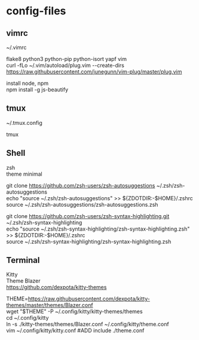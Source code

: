 # config-files

## vimrc  
~/.vimrc


flake8 python3 python-pip python-isort yapf vim  
curl -fLo ~/.vim/autoload/plug.vim --create-dirs https://raw.githubusercontent.com/junegunn/vim-plug/master/plug.vim

install node, npm  
npm install -g js-beautify

## tmux  
~/.tmux.config


tmux

## Shell

zsh  
theme minimal

git clone https://github.com/zsh-users/zsh-autosuggestions ~/.zsh/zsh-autosuggestions  
echo "source ~/.zsh/zsh-autosuggestions" >> ${ZDOTDIR:-$HOME}/.zshrc    
source ~/.zsh/zsh-autosuggestions/zsh-autosuggestions.zsh

git clone https://github.com/zsh-users/zsh-syntax-highlighting.git ~/.zsh/zsh-syntax-highlighting     
echo "source ~/.zsh/zsh-syntax-highlighting/zsh-syntax-highlighting.zsh" >> ${ZDOTDIR:-$HOME}/.zshrc  
source ~/.zsh/zsh-syntax-highlighting/zsh-syntax-highlighting.zsh

## Terminal  

Kitty  
Theme Blazer  
https://github.com/dexpota/kitty-themes

THEME=https://raw.githubusercontent.com/dexpota/kitty-themes/master/themes/Blazer.conf  
wget "$THEME" -P ~/.config/kitty/kitty-themes/themes  
cd ~/.config/kitty  
ln -s ./kitty-themes/themes/Blazer.conf ~/.config/kitty/theme.conf  
vim ~/.config/kitty/kitty.conf #ADD include ./theme.conf
